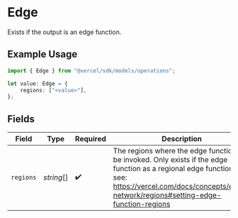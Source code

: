 # Edge

Exists if the output is an edge function.

## Example Usage

```typescript
import { Edge } from "@vercel/sdk/models/operations";

let value: Edge = {
    regions: ["<value>"],
};
```

## Fields

| Field                                                                                                                                                                                                       | Type                                                                                                                                                                                                        | Required                                                                                                                                                                                                    | Description                                                                                                                                                                                                 |
| ----------------------------------------------------------------------------------------------------------------------------------------------------------------------------------------------------------- | ----------------------------------------------------------------------------------------------------------------------------------------------------------------------------------------------------------- | ----------------------------------------------------------------------------------------------------------------------------------------------------------------------------------------------------------- | ----------------------------------------------------------------------------------------------------------------------------------------------------------------------------------------------------------- |
| `regions`                                                                                                                                                                                                   | *string*[]                                                                                                                                                                                                  | :heavy_check_mark:                                                                                                                                                                                          | The regions where the edge function will be invoked. Only exists if the edge function as a regional edge function, see: https://vercel.com/docs/concepts/edge-network/regions#setting-edge-function-regions |